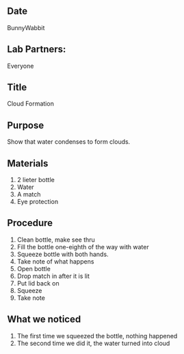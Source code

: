 ## Date

BunnyWabbit

## Lab Partners:

Everyone

## Title

Cloud Formation

## Purpose

Show that water condenses to form clouds.

## Materials

1. 2 lieter bottle
2. Water
3. A match
4. Eye protection

## Procedure

1. Clean bottle, make see thru
2. Fill the bottle one-eighth of the way with water
3. Squeeze bottle with both hands.
4. Take note of what happens
5. Open bottle
6. Drop match in after it is lit
7. Put lid back on
8. Squeeze
9. Take note

## What we noticed

1. The first time we squeezed the bottle, nothing happened
2. The second time we did it, the water turned into cloud
